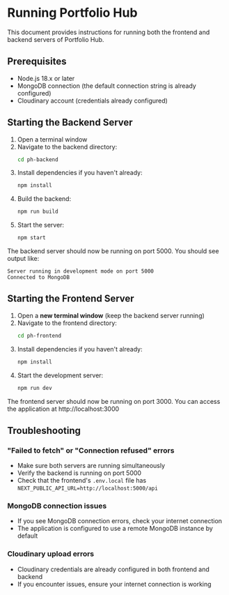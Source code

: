 # Running Portfolio Hub

This document provides instructions for running both the frontend and backend servers of Portfolio Hub.

## Prerequisites

- Node.js 18.x or later
- MongoDB connection (the default connection string is already configured)
- Cloudinary account (credentials already configured)

## Starting the Backend Server

1. Open a terminal window
2. Navigate to the backend directory:
   ```bash
   cd ph-backend
   ```
3. Install dependencies if you haven't already:
   ```bash
   npm install
   ```
4. Build the backend:
   ```bash
   npm run build
   ```
5. Start the server:
   ```bash
   npm start
   ```

The backend server should now be running on port 5000. You should see output like:
```
Server running in development mode on port 5000
Connected to MongoDB
```

## Starting the Frontend Server

1. Open a **new terminal window** (keep the backend server running)
2. Navigate to the frontend directory:
   ```bash
   cd ph-frontend
   ```
3. Install dependencies if you haven't already:
   ```bash
   npm install
   ```
4. Start the development server:
   ```bash
   npm run dev
   ```

The frontend server should now be running on port 3000. You can access the application at http://localhost:3000

## Troubleshooting

### "Failed to fetch" or "Connection refused" errors
- Make sure both servers are running simultaneously
- Verify the backend is running on port 5000
- Check that the frontend's `.env.local` file has `NEXT_PUBLIC_API_URL=http://localhost:5000/api`

### MongoDB connection issues
- If you see MongoDB connection errors, check your internet connection
- The application is configured to use a remote MongoDB instance by default

### Cloudinary upload errors
- Cloudinary credentials are already configured in both frontend and backend
- If you encounter issues, ensure your internet connection is working
